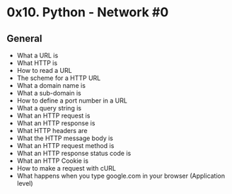 # 0x10. Python - Network #0

## General

 - What a URL is
 - What HTTP is
 - How to read a URL
 - The scheme for a HTTP URL
 - What a domain name is
 - What a sub-domain is
 - How to define a port number in a URL
 - What a query string is
 - What an HTTP request is
 - What an HTTP response is
 - What HTTP headers are
 - What the HTTP message body is
 - What an HTTP request method is
 - What an HTTP response status code is
 - What an HTTP Cookie is
 - How to make a request with cURL
 - What happens when you type google.com in your browser (Application level)
